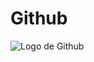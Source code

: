 # Github
![Logo de Github](https://external-content.duckduckgo.com/iu/?u=https%3A%2F%2Ftse3.mm.bing.net%2Fth%3Fid%3DOIP.piAMkLAjuBhL3mIPbPgROgHaDm%26pid%3DApi&f=1)
